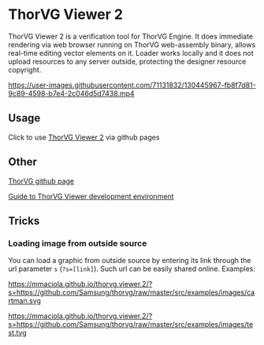 # ThorVG Viewer 2

ThorVG Viewer 2 is a verification tool for ThorVG Engine. It does immediate rendering via web browser running on ThorVG web-assembly binary, allows real-time editing vector elements on it. Loader works locally and it does not upload resources to any server outside, protecting the designer resource copyright.

https://user-images.githubusercontent.com/71131832/130445967-fb8f7d81-9c89-4598-b7e4-2c046d5d7438.mp4

## Usage
Click to use [ThorVG Viewer 2](https://mmaciola.github.io/thorvg.viewer.2/) via github pages

## Other
[ThorVG github page](https://github.com/Samsung/thorvg)

[Guide to ThorVG Viewer development environment](https://github.com/Samsung/thorvg/wiki/Guide-to-ThorVG-Viewer-development-environment)

## Tricks
### Loading image from outside source
You can load a graphic from outside source by entering its link through the url parameter `s` (`?s=[link]`). Such url can be easily shared online. Examples: 

https://mmaciola.github.io/thorvg.viewer.2/?s=https://github.com/Samsung/thorvg/raw/master/src/examples/images/cartman.svg

https://mmaciola.github.io/thorvg.viewer.2/?s=https://github.com/Samsung/thorvg/raw/master/src/examples/images/test.tvg
